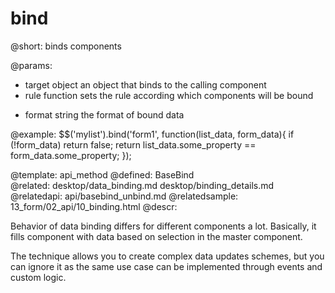 bind
=============


@short:
	binds components

@params:
- target		object		an object that binds to the calling component
- rule		function		sets the rule according which components will be bound
* format		string		the format of bound data




@example:
$$('mylist').bind('form1', function(list_data, form_data){
	if (!form_data) return false;
	return list_data.some_property == form_data.some_property;
});

@template:	api_method
@defined:	BaseBind	
@related:
	desktop/data_binding.md
    desktop/binding_details.md
@relatedapi:
	api/basebind_unbind.md
@relatedsample:
	13_form/02_api/10_binding.html
@descr:

Behavior of data binding differs for different components a lot. Basically, it fills component with data based on selection in the master component. 

The technique allows you to create complex data updates schemes, but you can ignore it
as the same use case can be implemented through events and custom logic. 




